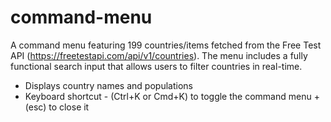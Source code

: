 # command-menu
 A command menu featuring 199 countries/items fetched from the Free Test API (https://freetestapi.com/api/v1/countries). The menu includes a fully functional search input that allows users to filter countries in real-time.

 - Displays country names and populations
 - Keyboard shortcut - (Ctrl+K or Cmd+K) to toggle the command menu + (esc) to close it